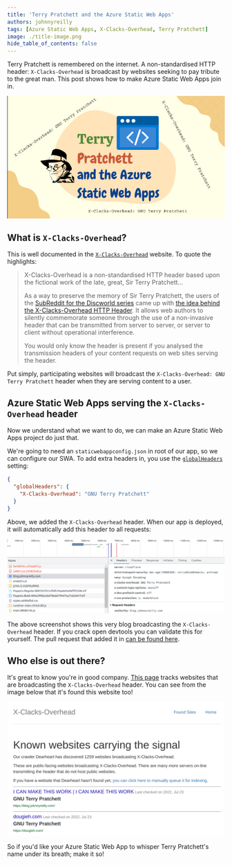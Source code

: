 ```yaml
---
title: 'Terry Pratchett and the Azure Static Web Apps'
authors: johnnyreilly
tags: [Azure Static Web Apps, X-Clacks-Overhead, Terry Pratchett]
image: ./title-image.png
hide_table_of_contents: false
---
```


Terry Pratchett is remembered on the internet. A non-standardised HTTP header: `X-Clacks-Overhead` is broadcast by websites seeking to pay tribute to the great man. This post shows how to make Azure Static Web Apps join in.

![title image reading "Terry Pratchett and the Azure Static Web Apps" with the Azure Static Web Apps logo and a Terry Pratchett icon by Lisa Krymova from NounProject.com](title-image.png)

## What is `X-Clacks-Overhead`?

This is well documented in the [`X-Clacks-Overhead`](https://xclacksoverhead.org/) website. To quote the highlights:

> X-Clacks-Overhead is a non-standardised HTTP header based upon the fictional work of the late, great, Sir Terry Pratchett...
>
> As a way to preserve the memory of Sir Terry Pratchett, the users of the [SubReddit for the Discworld series](https://www.reddit.com/r/discworld/) came up with [the idea behind the X-Clacks-Overhead HTTP Header](https://www.reddit.com/r/discworld/comments/2yt9j6/gnu_terry_pratchett/). It allows web authors to silently commemorate someone through the use of a non-invasive header that can be transmitted from server to server, or server to client without operational interference.
>
> You would only know the header is present if you analysed the transmission headers of your content requests on web sites serving the header.

Put simply, participating websites will broadcast the `X-Clacks-Overhead: GNU Terry Pratchett` header when they are serving content to a user.

## Azure Static Web Apps serving the `X-Clacks-Overhead` header

Now we understand what we want to do, we can make an Azure Static Web Apps project do just that.

We're going to need an `staticwebappconfig.json` in root of our app, so we can configure our SWA. To add extra headers in, you use the [`globalHeaders`](https://docs.microsoft.com/en-us/azure/static-web-apps/configuration#global-headers) setting:

```json
{
  "globalHeaders": {
    "X-Clacks-Overhead": "GNU Terry Pratchett"
  }
}
```

Above, we added the `X-Clacks-Overhead` header. When our app is deployed, it will automatically add this header to all requests:

![screenshot of Chrome Devtools showing the `x-clacks-overhead` header on this blog](./screenshot-x-clacks-overhead-response-header.png)

The above screenshot shows this very blog broadcasting the `X-Clacks-Overhead` header. If you crack open devtools you can validate this for yourself. The pull request that added it in [can be found here](https://github.com/johnnyreilly/blog.johnnyreilly.com/pull/273).

## Who else is out there?

It's great to know you're in good company. [This page](https://xclacksoverhead.org/listing/the-signal) tracks websites that are broadcasting the `X-Clacks-Overhead` header. You can see from the image below that it's found this website too!

![screenshot of https://xclacksoverhead.org/listing/the-signal showing this blog being listed](./screenshot-x-clacks-overhead-listing.png)

So if you'd like your Azure Static Web App to whisper Terry Pratchett's name under its breath; make it so!

